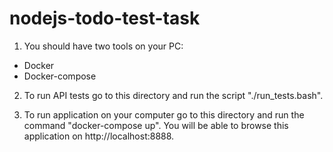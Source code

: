 # nodejs-todo-test-task


1. You should have two tools on your PC:
- Docker
- Docker-compose

2. To run API tests go to this directory and run the script "./run_tests.bash".

3. To run application on your computer go to this directory and run the command "docker-compose up".
You will be able to browse this application on http://localhost:8888.